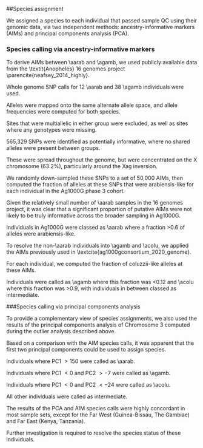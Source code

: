 ##Species assignment

We assigned a species to each individual that passed sample QC using their genomic data, via two independent methods: ancestry-informative markers (AIMs) and principal components analysis (PCA).


### Species calling via ancestry-informative markers

To derive AIMs between \aarab and \agamb, we used publicly available data from the \textit{Anopheles} 16 genomes project \parencite{neafsey_2014_highly}.

Whole genome SNP calls for 12 \aarab and 38 \agamb individuals were used.

Alleles were mapped onto the same alternate allele space, and allele frequencies were computed for both species.

Sites that were multiallelic in either group were excluded, as well as sites where any genotypes were missing. 

565,329 SNPs were identified as potentially informative, where no shared alleles were present between groups.

These were spread throughout the genome, but were concentrated on the X chromosome (63.2\%), particularly around the Xag inversion.

We randomly down-sampled these SNPs to a set of 50,000 AIMs, then computed the fraction of alleles at these SNPs that were arabiensis-like for each individual in the Ag1000G phase 3 cohort.

Given the relatively small number of \aarab samples in the 16 genomes project, it was clear that a significant proportion of putative AIMs were not likely to be truly informative across the broader sampling in Ag1000G.

Individuals in Ag1000G were classed as \aarab where a fraction $>$0.6 of alleles were arabiensis-like.


To resolve the non-\aarab individuals into \agamb and \acolu, we applied the AIMs previously used in \textcite{ag1000gconsortium_2020_genome}.

For each individual, we computed the fraction of coluzzii-like alleles at these AIMs.

Individuals were called as \agamb where this fraction was $<$0.12 and \acolu where this fraction was $>$0.9, with individuals in between classed as intermediate.


###Species calling via principal components analysis

To provide a complementary view of species assignments, we also used the results of the principal components analysis of Chromosome 3 computed during the outlier analysis described above.

Based on a comparison with the AIM species calls, it was apparent that the first two principal components could be used to assign species.

Individuals where PC1 $> 150$ were called as \aarab.

Individuals where PC1 $< 0$ and PC2 $> -7$ were called as \agamb.

Individuals where PC1 $< 0$ and PC2 $< -24$ were called as \acolu.

All other individuals were called as intermediate.

The results of the PCA and AIM species calls were highly concordant in most sample sets, except for the Far West (Guinea-Bissau, The Gambiae) and Far East (Kenya, Tanzania).

Further investigation is required to resolve the species status of these individuals.

